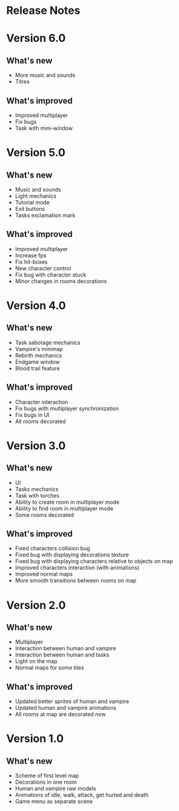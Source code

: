 # Release Notes 

# Version 6.0

## What's new
 * More music and sounds
 * Titres


## What's improved
 * Improved multiplayer
 * Fix bugs
 * Task with mini-window

# Version 5.0

## What's new
 * Music and sounds
 * Light mechanics
 * Tutorial mode
 * Exit buttons
 * Tasks exclamation mark

## What's improved
 * Improved multiplayer
 * Increase fps
 * Fix hit-boxes
 * New character control
 * Fix bug with character stuck
 * Minor changes in rooms decorations

# Version 4.0

## What's new
 * Task sabotage mechanics
 * Vampire's minimap
 * Rebirth mechanics
 * Endgame window
 * Blood trail feature

## What's improved
 * Character interaction
 * Fix bugs with multiplayer synchronization
 * Fix bugs in UI
 * All rooms decorated

# Version 3.0

## What's new
  * UI 
  * Tasks mechanics
  * Task with torches
  * Ability to create room in multiplayer mode
  * Ability to find room in multiplayer mode
  * Some rooms decorated
  

## What's improved
  * Fixed characters collision bug
  * Fixed bug with displaying decorations texture
  * Fixed bug with displaying characters relative to objects on map
  * Improved characters interaction (with animations)
  * Improved normal maps
  * More smooth transitions between rooms on map
  

# Version 2.0

## What's new
 * Multiplayer
 * Interaction between human and vampire
 * Interaction between human and tasks
 * Light on the map
 * Normal maps for some tiles
 

## What's improved
  * Updated better sprites of human and vampire
  * Updated human and vampire animations
  * All rooms at map are decorated now
  

# Version 1.0

## What's new

* Scheme of first level map
* Decorations in one room 
* Human and vampire raw models
* Animations of idle, walk, attack, get hurted and death
* Game menu as separate scene 
